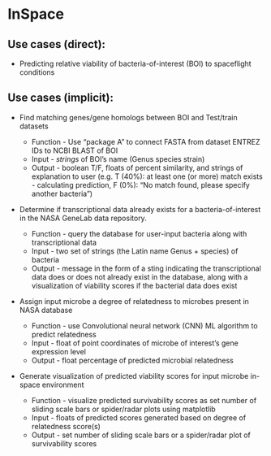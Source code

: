 # InSpace

## Use cases (direct):
* Predicting relative viability of bacteria-of-interest (BOI) to spaceflight conditions

## Use cases (implicit): 
* Find matching genes/gene homologs between BOI and Test/train datasets 
  * Function - Use “package A” to connect FASTA from dataset ENTREZ IDs to NCBI BLAST of BOI
  * Input - *strings* of BOI’s name (Genus species strain)
  * Output - boolean T/F, floats of percent similarity, and strings of explanation to user 
   (e.g. T (40%): at least one (or more) match exists - calculating prediction, F (0%): “No match found, please specify another bacteria”) 

* Determine if transcriptional data already exists for a bacteria-of-interest in the NASA GeneLab data repository.
  * Function - query the database for user-input bacteria along with transcriptional data
  * Input - two set of strings (the Latin name Genus + species) of bacteria
  * Output - message in the form of a sting indicating the transcriptional data does or does not already exist in the database, along with a visualization of viability scores if the bacterial data does exist

* Assign input microbe a degree of relatedness to microbes present in NASA database
  * Function - use Convolutional neural network (CNN) ML algorithm to predict relatedness
  * Input - float of point coordinates of microbe of interest’s gene expression level
  * Output - float percentage of predicted microbial relatedness

* Generate visualization of predicted viability scores for input microbe in-space environment
  * Function - visualize predicted survivability scores as set number of sliding scale bars or spider/radar plots using matplotlib
  * Input - floats of predicted scores generated based on degree of relatedness score(s)
  * Output - set number of sliding scale bars or a spider/radar plot of survivability scores  


